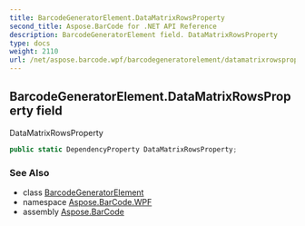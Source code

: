 ```yaml
---
title: BarcodeGeneratorElement.DataMatrixRowsProperty
second_title: Aspose.BarCode for .NET API Reference
description: BarcodeGeneratorElement field. DataMatrixRowsProperty
type: docs
weight: 2110
url: /net/aspose.barcode.wpf/barcodegeneratorelement/datamatrixrowsproperty/
---
```

## BarcodeGeneratorElement.DataMatrixRowsProperty field

DataMatrixRowsProperty

```csharp
public static DependencyProperty DataMatrixRowsProperty;
```

### See Also

* class [BarcodeGeneratorElement](../)
* namespace [Aspose.BarCode.WPF](../../barcodegeneratorelement/)
* assembly [Aspose.BarCode](../../../)


